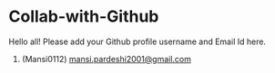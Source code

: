# Collab-with-Github
Hello all!
Please add your Github profile username and Email Id here.
 
 1. (Mansi0112) mansi.pardeshi2001@gmail.com
